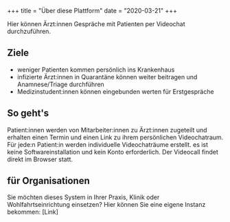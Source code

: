 +++
title = "Über diese Plattform"
date = "2020-03-21"
+++

Hier können Ärzt:innen Gespräche mit Patienten per Videochat durchzuführen.

## Ziele
- weniger Patienten kommen persönlich ins Krankenhaus
- infizierte Ärzt:innen in Quarantäne können weiter beitragen und Anamnese/Triage durchführen
- Medizinstudent:innen können eingebunden werten für Erstgespräche

## So geht's
Patient:innen werden von Mitarbeiter:innen zu Ärzt:innen zugeteilt und erhalten einen Termin und einen Link zu ihrem persönlichen Videochatraum.
Für jede:n Patient:in werden individuelle Videochaträume erstellt.
es ist keine Softwareinstallation und kein Konto erforderlich. Der Videocall findet direkt im Browser statt.

## für Organisationen
Sie möchten dieses System in Ihrer Praxis, Klinik oder Wohlfahrtseinrichtung einsetzen? Hier können Sie eine eigene Instanz bekommen: [Link]
